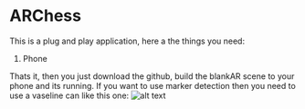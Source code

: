 # ARChess

This is a plug and play application, here a the things you need:
1. Phone

Thats it, then you just download the github, build the blankAR scene to your phone and its running.
If you want to use marker detection then you need to use a vaseline can like this one:
![alt text](https://github.com/pR0land/ARChess/blob/[branch]/image.jpg?raw=true)
